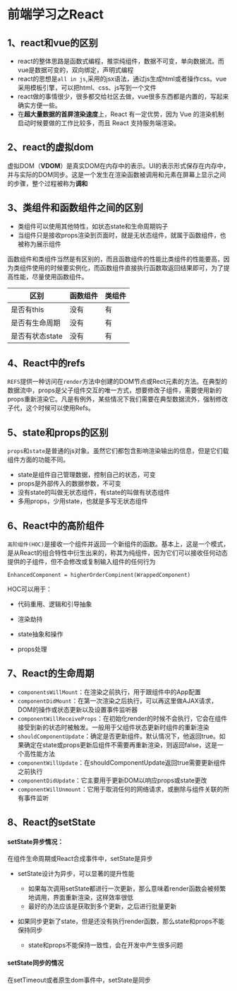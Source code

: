 # 前端学习之React

## 1、react和vue的区别

* react的整体思路是函数式编程，推崇纯组件，数据不可变，单向数据流。而vue是数据可变的，双向绑定，声明式编程
* react的思想是`all in js`,采用的jsx语法，通过js生成html或者操作css。vue采用模板引擎，可以把html、css、js写到一个文件
* react做的事情很少，很多都交给社区去做，vue很多东西都是内置的，写起来确实方便一些。
* 在**超大量数据的首屏渲染速度**上，React 有一定优势，因为 Vue 的渲染机制启动时候要做的工作比较多，而且 React 支持服务端渲染。

## 2、react的虚拟dom

虚拟DOM（**VDOM**）是真实DOM在内存中的表示。UI的表示形式保存在内存中，并与实际的DOM同步。这是一个发生在渲染函数被调用和元素在屏幕上显示之间的步骤，整个过程被称为**调和**



## 3、类组件和函数组件之间的区别

* 类组件可以使用其他特性，如状态state和生命周期钩子
* 当组件只是接收props渲染到页面时，就是无状态组件，就属于函数组件，也被称为展示组件

函数组件和类组件当然是有区别的，而且函数组件的性能比类组件的性能要高，因为类组件使用的时候要实例化，而函数组件直接执行函数取返回结果即可，为了提高性能，尽量使用函数组件。

| 区别            | 函数组件 | 类组件 |
| --------------- | -------- | ------ |
| 是否有this      | 没有     | 有     |
| 是否有生命周期  | 没有     | 有     |
| 是否有状态state | 没有     | 有     |



## 4、React中的refs

`REFS`提供一种访问在`render`方法中创建的DOM节点或Rect元素的方法。在典型的数据流中，props是父子组件交互的唯一方式，想要修改子组件，需要使用新的props重新渲染它。凡是有例外，某些情况下我们需要在典型数据流外，强制修改子代，这个时候可以使用Refs。



## 5、state和props的区别

`props`和`state`是普通的js对象。虽然它们都包含影响渲染输出的信息，但是它们载组件方面的功能不同。

* state是组件自己管理数据，控制自己的状态，可变
* props是外部传入的数据参数，不可变
* 没有state的叫做无状态组件，有state的叫做有状态组件
* 多用props，少用state，也就是多写无状态组件



## 6、React中的高阶组件

`高阶组件(HOC)`是接收一个组件并返回一个新组件的函数。基本上，这是一个模式，是从React的组合特性中衍生出来的，称其为纯组件，因为它们可以接收任何动态提供的子组件，但不会修改或复制输入组件的任何行为

```
EnhancedComponent = higherOrderCompinent(WrappedComponent)
```

HOC可以用于：

* 代码重用、逻辑和引导抽象

* 渲染劫持

* state抽象和操作

* props处理

  

## 7、React的生命周期

* `componentsWillMount`：在渲染之前执行，用于跟组件中的App配置
* `componentDidMount`：在第一次渲染之后执行，可以再这里做AJAX请求，DOM的操作或状态更新以及设置事件监听器
* `componentWillReceiveProps`：在初始化render的时候不会执行，它会在组件接受到新的状态时被触发。一般用于父组件状态更新时组件的重新渲染
* `shouldComponentUpdate`：确定是否更新组件。默认情况下，他返回true。如果确定在state或props更新后组件不需要再重新渲染，则返回false，这是一个高性能方法
* `componentWillUpdate`：在shouldComponentUpdate返回true需要更新组件之前执行
* `componentDidUpdate`：它主要用于更新DOM以响应props或state更改
* `componentWillUnmount`：它用于取消任何的网络请求，或删除与组件关联的所有事件监听

## 8、React的setState

#### setState异步情况：

在组件生命周期或React合成事件中，setState是异步

* setState设计为异步，可以显著的提升性能
  * 如果每次调用setState都进行一次更新，那么意味着render函数会被频繁地调用，界面重新渲染，这样效率很低
  * 最好的办法应该是获取到多个更新，之后进行批量更新

* 如果同步更新了state，但是还没有执行render函数，那么state和props不能保持同步
  * state和props不能保持一致性，会在开发中产生很多问题

#### setState同步的情况

在setTimeout或者原生dom事件中，setState是同步